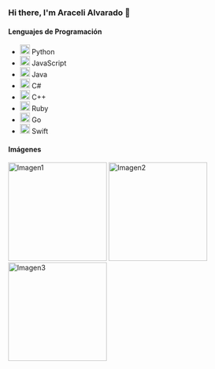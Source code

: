 ### Hi there, I'm Araceli Alvarado 👋

#### Lenguajes de Programación

<ul>
  <li><img src="https://img.icons8.com/color/48/000000/python.png" alt="Python" width="20"/> Python</li>
  <li><img src="https://img.icons8.com/color/48/000000/javascript.png" alt="JavaScript" width="20"/> JavaScript</li>
  <li><img src="https://img.icons8.com/color/48/000000/java-coffee-cup-logo.png" alt="Java" width="20"/> Java</li>
  <li><img src="https://img.icons8.com/color/48/000000/c-sharp-logo.png" alt="C#" width="20"/> C#</li>
  <li><img src="https://img.icons8.com/color/48/000000/c-plus-plus-logo.png" alt="C++" width="20"/> C++</li>
  <li><img src="https://img.icons8.com/color/48/000000/ruby-programming-language.png" alt="Ruby" width="20"/> Ruby</li>
  <li><img src="https://img.icons8.com/color/48/000000/golang.png" alt="Go" width="20"/> Go</li>
  <li><img src="https://img.icons8.com/color/48/000000/swift.png" alt="Swift" width="20"/> Swift</li>
</ul>

#### Imágenes

<img src="ruta/a/imagen1.png" alt="Imagen1" width="200"/>
<img src="ruta/a/imagen2.png" alt="Imagen2" width="200"/>
<img src="ruta/a/imagen3.png" alt="Imagen3" width="200"/>
